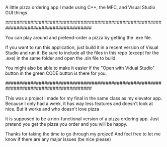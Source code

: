 A little pizza ordering app I made using C++, the MFC, and Visual Studio GUI things

#######################################################################################

You can play around and pretend-order a pizza by getting the .exe file.

If you want to run this application, just build it in a recent version of Visual Studio and run it. Be sure to include all the files in this repo (except for the .exe) in the same folder and open the .sln file to build.

You might also be able to make it easier if the "Open with Vidual Studio" button in the green CODE button is there for you.

#######################################################################################

This was a project I made for my final in the same class as my elevator app. Because I only had a week, it has way less features and doesn't look at nice. But it works and who doesn't love pizza

It is supposed to be a non-functional version of a pizza ordering app. Just pretend you get the pizza you order and you will be happy.

Thanks for taking the time to go through my project! And feel free to let me know if there are any major issues (be nice please)
